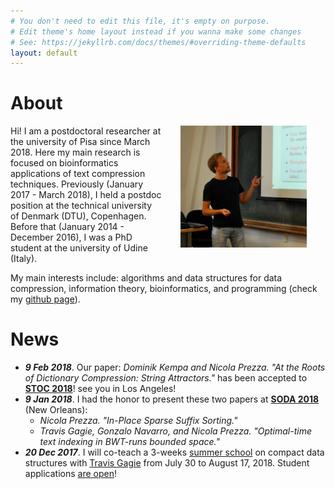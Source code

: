 ```yaml
---
# You don't need to edit this file, it's empty on purpose.
# Edit theme's home layout instead if you wanna make some changes
# See: https://jekyllrb.com/docs/themes/#overriding-theme-defaults
layout: default
---
```


# About

<img src="figures/io.jpg" align="right" width="40%" hspace="30" vspace="0" alt="a picture of me" />

Hi! I am a postdoctoral researcher at the university of Pisa since March 2018. Here my main research is focused on bioinformatics applications of text compression techniques. Previously (January 2017 - March 2018), I held a postdoc position at the technical university of Denmark (DTU), Copenhagen. Before that (January 2014 - December 2016), I was a PhD student at the university of Udine (Italy).


My main interests include: algorithms and data structures for data compression, information theory, bioinformatics, and programming (check my [github page](https://github.com/nicolaprezza)). 



# News

* ***9 Feb 2018***. Our paper: *Dominik Kempa and Nicola Prezza. "At the Roots of Dictionary Compression: String Attractors."* has been accepted to [**STOC 2018**](http://acm-stoc.org/stoc2018/)! see you in Los Angeles!
* ***9 Jan 2018***. I had the honor to present these two papers at  [**SODA 2018**](http://www.siam.org/meetings/da18/) (New Orleans): 
	+ *Nicola Prezza. "In-Place Sparse Suffix Sorting."*
	+ *Travis Gagie, Gonzalo Navarro, and Nicola Prezza. "Optimal-time text indexing in BWT-runs bounded space."*
* ***20 Dec 2017***. I will co-teach a 3-weeks [summer school](http://www.udc.es/iss/courses/courses_2018/Compact_data_structures.html) on compact data structures with [Travis Gagie](https://www.cs.helsinki.fi/u/gagie/) from July 30 to August 17, 2018. Student applications [are open](http://www.udc.es/iss/courses/Registration_fees/index.html?language=en)!
